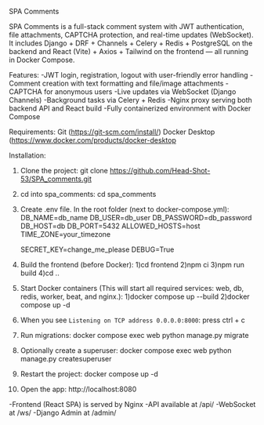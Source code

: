 SPA Comments

SPA Comments is a full-stack comment system with JWT authentication, file attachments, CAPTCHA protection, and real-time updates (WebSocket).
It includes Django + DRF + Channels + Celery + Redis + PostgreSQL on the backend and React (Vite) + Axios + Tailwind on the frontend — all running in Docker Compose.

Features:
-JWT login, registration, logout with user-friendly error handling
-Comment creation with text formatting and file/image attachments
-CAPTCHA for anonymous users
-Live updates via WebSocket (Django Channels)
-Background tasks via Celery + Redis
-Nginx proxy serving both backend API and React build
-Fully containerized environment with Docker Compose

Requirements:
Git (https://git-scm.com/install/)
Docker Desktop (https://www.docker.com/products/docker-desktop

Installation:
1) Clone the project:
     git clone https://github.com/Head-Shot-53/SPA_comments.git
2) cd into spa_comments:
     cd spa_comments
3) Create .env file. In the root folder (next to docker-compose.yml):
    DB_NAME=db_name
    DB_USER=db_user
    DB_PASSWORD=db_password
    DB_HOST=db
    DB_PORT=5432
    ALLOWED_HOSTS=host
    TIME_ZONE=your_timezone

    SECRET_KEY=change_me_please
    DEBUG=True
5) Build the frontend (before Docker):
     1)cd frontend
     2)npm ci
     3)npm run build
     4)cd ..
6) Start Docker containers (This will start all required services: web, db, redis, worker, beat, and nginx.):
     1)docker compose up --build
     2)docker compose up -d
7) When you see ``Listening on TCP address 0.0.0.0:8000``: press ctrl + c
8) Run migrations:
     docker compose exec web python manage.py migrate
9) Optionally create a superuser:
   docker compose exec web python manage.py createsuperuser
10) Restart the project:
      docker compose up -d
11) Open the app:
     http://localhost:8080

-Frontend (React SPA) is served by Nginx
-API available at /api/
-WebSocket at /ws/
-Django Admin at /admin/
